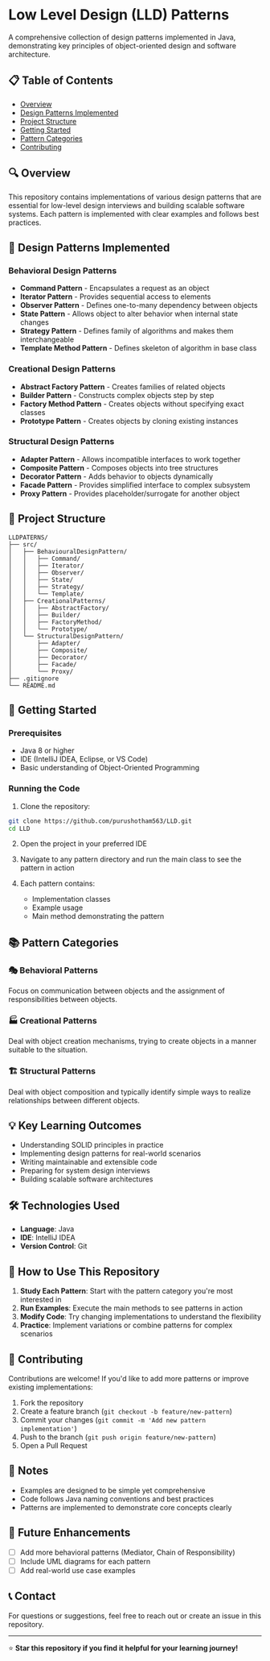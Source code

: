 # Low Level Design (LLD) Patterns

A comprehensive collection of design patterns implemented in Java, demonstrating key principles of object-oriented design and software architecture.

## 📋 Table of Contents

- [Overview](#overview)
- [Design Patterns Implemented](#design-patterns-implemented)
- [Project Structure](#project-structure)
- [Getting Started](#getting-started)
- [Pattern Categories](#pattern-categories)
- [Contributing](#contributing)

## 🔍 Overview

This repository contains implementations of various design patterns that are essential for low-level design interviews and building scalable software systems. Each pattern is implemented with clear examples and follows best practices.

## 🎯 Design Patterns Implemented

### Behavioral Design Patterns
- **Command Pattern** - Encapsulates a request as an object
- **Iterator Pattern** - Provides sequential access to elements
- **Observer Pattern** - Defines one-to-many dependency between objects
- **State Pattern** - Allows object to alter behavior when internal state changes
- **Strategy Pattern** - Defines family of algorithms and makes them interchangeable
- **Template Method Pattern** - Defines skeleton of algorithm in base class

### Creational Design Patterns
- **Abstract Factory Pattern** - Creates families of related objects
- **Builder Pattern** - Constructs complex objects step by step
- **Factory Method Pattern** - Creates objects without specifying exact classes
- **Prototype Pattern** - Creates objects by cloning existing instances

### Structural Design Patterns
- **Adapter Pattern** - Allows incompatible interfaces to work together
- **Composite Pattern** - Composes objects into tree structures
- **Decorator Pattern** - Adds behavior to objects dynamically
- **Facade Pattern** - Provides simplified interface to complex subsystem
- **Proxy Pattern** - Provides placeholder/surrogate for another object

## 📁 Project Structure

```
LLDPATERNS/
├── src/
│   ├── BehaviouralDesignPattern/
│   │   ├── Command/
│   │   ├── Iterator/
│   │   ├── Observer/
│   │   ├── State/
│   │   ├── Strategy/
│   │   └── Template/
│   ├── CreationalPatterns/
│   │   ├── AbstractFactory/
│   │   ├── Builder/
│   │   ├── FactoryMethod/
│   │   └── Prototype/
│   └── StructuralDesignPattern/
│       ├── Adapter/
│       ├── Composite/
│       ├── Decorator/
│       ├── Facade/
│       └── Proxy/
├── .gitignore
└── README.md
```

## 🚀 Getting Started

### Prerequisites
- Java 8 or higher
- IDE (IntelliJ IDEA, Eclipse, or VS Code)
- Basic understanding of Object-Oriented Programming

### Running the Code

1. Clone the repository:
```bash
git clone https://github.com/purushotham563/LLD.git
cd LLD
```

2. Open the project in your preferred IDE

3. Navigate to any pattern directory and run the main class to see the pattern in action

4. Each pattern contains:
   - Implementation classes
   - Example usage
   - Main method demonstrating the pattern

## 📚 Pattern Categories

### 🎭 Behavioral Patterns
Focus on communication between objects and the assignment of responsibilities between objects.

### 🏭 Creational Patterns  
Deal with object creation mechanisms, trying to create objects in a manner suitable to the situation.

### 🏗️ Structural Patterns
Deal with object composition and typically identify simple ways to realize relationships between different objects.

## 💡 Key Learning Outcomes

- Understanding SOLID principles in practice
- Implementing design patterns for real-world scenarios
- Writing maintainable and extensible code
- Preparing for system design interviews
- Building scalable software architectures

## 🛠️ Technologies Used

- **Language**: Java
- **IDE**: IntelliJ IDEA
- **Version Control**: Git

## 📖 How to Use This Repository

1. **Study Each Pattern**: Start with the pattern category you're most interested in
2. **Run Examples**: Execute the main methods to see patterns in action
3. **Modify Code**: Try changing implementations to understand the flexibility
4. **Practice**: Implement variations or combine patterns for complex scenarios

## 🤝 Contributing

Contributions are welcome! If you'd like to add more patterns or improve existing implementations:

1. Fork the repository
2. Create a feature branch (`git checkout -b feature/new-pattern`)
3. Commit your changes (`git commit -m 'Add new pattern implementation'`)
4. Push to the branch (`git push origin feature/new-pattern`)
5. Open a Pull Request

## 📝 Notes

- Examples are designed to be simple yet comprehensive
- Code follows Java naming conventions and best practices
- Patterns are implemented to demonstrate core concepts clearly

## 🎯 Future Enhancements

- [ ] Add more behavioral patterns (Mediator, Chain of Responsibility)
- [ ] Include UML diagrams for each pattern
- [ ] Add real-world use case examples

## 📞 Contact

For questions or suggestions, feel free to reach out or create an issue in this repository.

---

⭐ **Star this repository if you find it helpful for your learning journey!**
